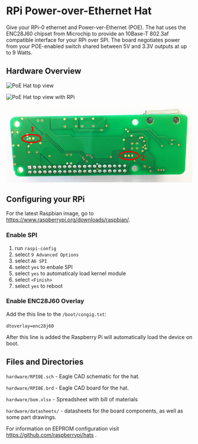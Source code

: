 # RPi Power-over-Ethernet Hat

Give your RPi-0 ethernet and Power-ver-Ethernet (POE).  The hat uses the ENC28J60 chipset from Microchip to provide an 10Base-T 802.3af compatible interface for your RPi over SPI. The board negotiates power from your POE-enabled switch shared between 5V and 3.3V outputs at up to 9 Watts.

## Hardware Overview

![PoE Hat top view](docs/assets/poe-hat-top.png)

![PoE Hat top view with RPi](docs/assets/poe-hat-with-rpi.png)

![PoE Hat bottom view](docs/assets/poe-hat-bottom.png)


## Configuring your RPi

For the latest Raspbian image, go to https://www.raspberrypi.org/downloads/raspbian/. 

### Enable SPI

1. run `raspi-config` 
2. select `9 Advanced Options`
3. select `A6 SPI`
4. select `yes` to enbale SPI
5. select `yes` to automaticaly load kernel module
6. select `<Finish>`
7. select `yes` to reboot

### Enable ENC28J60 Overlay

Add the this line to the `/boot/congig.txt`:

`dtoverlay=enc28j60`

After this line is added the Raspberry Pi will automatically load the device on boot.

## Files and Directories

`hardware/RPI0E.sch` - Eagle CAD schematic for the hat.

`hardware/RPI0E.brd` - Eagle CAD board for the hat.

`hardware/bom.xlsx` - Spreadsheet with bill of materials

`hardware/datasheets/` - datasheets for the board components, as well as some part drawings.

For information on EEPROM configuration visit https://github.com/raspberrypi/hats .
